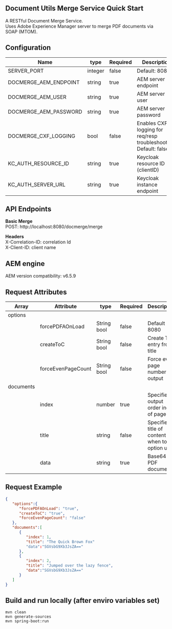 ## Document Utils Merge Service Quick Start

A RESTful Document Merge Service.  
Uses Adobe Experience Manager server to merge PDF documents via SOAP (MTOM).   

## Configuration

| Name | type | Required | Description |
| --- | --- | --- | --- |
| SERVER_PORT | integer | false | Default: 8080 |
| DOCMERGE_AEM_ENDPOINT | string | true | AEM server endpoint |
| DOCMERGE_AEM_USER | string | true | AEM server user |
| DOCMERGE_AEM_PASSWORD | string | true | AEM server password |
| DOCMERGE_CXF_LOGGING | bool | false | Enables CXF logging for req/resp troubleshooting, Default: false |
| KC_AUTH_RESOURCE_ID | string | true | Keycloak resource ID (clientID) |
| KC_AUTH_SERVER_URL| string | true | Keycloak instance endpoint |

## API Endpoints

__Basic Merge__  
POST: http://localhost:8080/docmerge/merge

__Headers__  
X-Correlation-ID: correlation Id  
X-Client-ID:  client name  

## AEM engine
AEM version compatibility: v6.5.9

## Request Attributes

|Array| Attribute | type | Required | Description |
|---| --- | --- | --- | --- |
|options| | | | |
|| forcePDFAOnLoad | String bool | false | Default is 8080 |
|| createToC | String bool | false | Create ToC entry from title |
|| forceEvenPageCount | String bool | false | Force even page number in output |
|documents| | | | |
|| index | number | true | Specifies output order index of page |
|| title | string | false | Specifies title of content when toc option used |
|| data | string | true | Base64 PDF document |  

## Request Example  
```json
{
   "options":{
      "forcePDFAOnLoad": "true",  
      "createToC": "true",
	  "forceEvenPageCount": "false"
   },
   "documents":[
      {
         "index": 1,
         "title": "The Quick Brown Fox" 
         "data":"SGVsbG9Xb3JsZA=="
      },
      {
         "index": 2,
         "title": "Jumped over the lazy fence",
         "data":"SGVsbG9Xb3JsZA=="
      }
   ]
}
```  

## Build and run locally (after enviro variables set)

```
mvn clean  
mvn generate-sources
mvn spring-boot:run
```
  